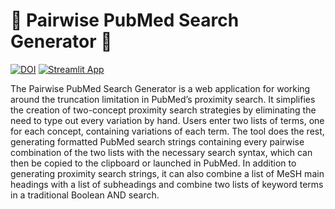 # 🔎 Pairwise PubMed Search Generator 🔎

[![DOI](https://zenodo.org/badge/878204943.svg)](https://doi.org/10.5281/zenodo.14768347) [![Streamlit App](https://static.streamlit.io/badges/streamlit_badge_black_white.svg)](https://pairwise-pubmed.streamlit.app)

The Pairwise PubMed Search Generator is a web application for working around the truncation limitation in PubMed’s proximity search. It simplifies the creation of two-concept proximity search strategies by eliminating the need to type out every variation by hand. Users enter two lists of terms, one for each concept, containing variations of each term. The tool does the rest, generating formatted PubMed search strings containing every pairwise combination of the two lists with the necessary search syntax, which can then be copied to the clipboard or launched in PubMed. In addition to generating proximity search strings, it can also combine a list of MeSH main headings with a list of subheadings and combine two lists of keyword terms in a traditional Boolean AND search.
